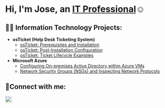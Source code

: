 <h1>Hi, I'm Jose, an <a href="https://linkedin.com/in/Jose">IT Professional</a>☺</h1>

<h2>👨‍💻 Information Technology Projects:</h2>

- <b>osTicket (Help Desk Ticketing System)</b>
  - [osTicket: Prerequisites and Installation](https://github.com/JoseSantanaa/osticket-prereqs)
  - [osTicket: Post-Installation Configuration](https://github.com/JoseSantanaa/post-install-config)
  - [osTicket: Ticket Lifecycle Examples](https://github.com/JoseSantanaa/ticket-lifecycle)
- <b>Microsoft Azure</b>
  -  [Configuring On-premises Active Directory within Azure VMs](https://github.com/JoseSantanaa/configure-ad)
  - [Network Security Groups (NSGs) and Inspecting Network Protocols](https://github.com/JoseSantanaa/azure-network-protocols)

<h2>🤳Connect with me:</h2>

[<img align="left" alt="Josh | LinkedIn" width="22px" src="https://cdn.jsdelivr.net/npm/simple-icons@v3/icons/linkedin.svg" />][linkedin]

[linkedin]: https://linkedin.com/in/Josesantana
